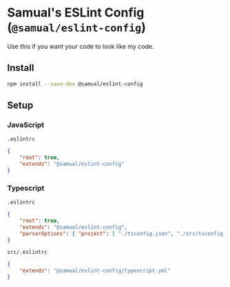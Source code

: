 # Samual's ESLint Config (`@samual/eslint-config`)
Use this if you want your code to look like my code.

## Install
```sh
npm install --save-dev @samual/eslint-config
```

## Setup
### JavaScript
`.eslintrc`
```json
{
	"root": true,
	"extends": "@samual/eslint-config"
}
```

### Typescript
`.eslintrc`
```json
{
	"root": true,
	"extends": "@samual/eslint-config",
	"parserOptions": { "project": [ "./tsconfig.json", "./src/tsconfig.json" ] }
}
```

`src/.eslintrc`
```json
{
	"extends": "@samual/eslint-config/typescript.yml"
}
```
